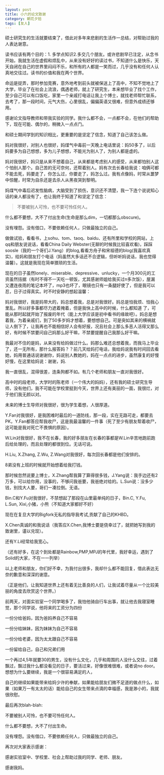 ```yaml
---
layout: post
title: 小六的论文致谢
category: 朝花夕拾
tags: [友人]
---
```

硕士研究生的生活就要结束了，借此对多年来悲剧的生活作一总结，对帮助过我的人表达谢意。 
	
读书应该有两个目的：1. 多学点知识2.多交几个朋友。或许悲剧早已注定，从念书开始，我就生活在虚假和烦乱中，从来没有好好的读过书，不知道什么是快乐，天天自闭在自己的世界里闷闷不乐，和所有的人都是一笑而过，几乎没有和任何人认真地交往过。读书的价值和我在两个世界。 
	
命运是捉弄，那时参加竞赛，意外地考到前头就被保送上了高中，不知不觉地上了大学，毕业了在社会上流浪，偶遇老师，就上了研究生，本来想毕业了找个工作，至少自己可以有口饭吃，家里一个亲戚打电话让我上个博士，就找老师帮忙联系，去考了，那一段时间，元气大伤，心里很乱，偏偏英语又很难，但意外成绩还够用。 
	
感谢论文指导教师和带我实验的同学。我什么都不会，一点都不会，在他们的帮助下，现在可能、偶尔的，稍微入一点点门。 
	
和硕士期间学到的知识相比，更重要的是坚定了信念，知道了自己该怎么做。 
	
妈对我很好，对别人也很好，妈煤气中毒前一天晚上电话里说：妈50多了，以后妈要多为自己想想，多为儿子想想，不能光为别人了，为别人都是虚的。 
	
妈对我很好，妈只是从来不想着自己，从来都是考虑别人的感受，从来都怕别人这个怕别人那个。自己苦的无可奈何，还帮着别人。妈有次去长春给我说：咱俩可都不能去死，妈要走了，你怎么过，你要走了，妈怎么过。我有点像妈，时常从噩梦中惊醒，时常为自杀还是去杀人从黑夜哭到黎明。 
	
妈煤气中毒后迟发性脑病，大脑受到了损伤，意识还不清楚，我一下连个说说知心话的亲人都没有了，也让我终于知道了和坚定了信念： 
	
>不要被别人可怜，也不要可怜任何人。 
	
什么都不要想，大不了付出生命(生命是那么dim，一切都那么obscure)。 
	
没有埋怨。没有借口，不要依赖任何人，只做最独立的自己。 
	
做做试验，看看书，上sohu、tom、taoq、baidu、还有所里和学校的网站，上qq和朋友说说话，看看China Daily Webster(无聊的时候我比较喜欢看)，踩踩soosle（我的一个哥们J.Yang）的blog,看看方舟子和宋祖德的blog(我喜欢真实)，给妈和朋友打个电话（妈虽然大多话还不合逻辑，但听听妈说话，我也觉得温馨）。这就是我现在简单猥琐的生活。 
	
现在的日子虽然lonely、miserable、depressive、unlucky，一个月300元的工资虽然拮据（有时不得不一天吃一顿饭，尤其感谢师姐给我买过n多次饭），屋漏又遭连夜雨的笔记本坏了，mp3也坏了，眼镜也只有一条腿好使了，但是我可以忍，日子过得真实。时不时安静的想起温馨：

妈对我很好，我是妈带大的，妈总想着我，总是对我很好。妈总是怕我烦、怕我心里乱。所以好多事都尽力遮着掩着，但是我快上高中的时候，什么都知道
了，可能从那时起就开始了报废的年代（能上大学应该是初中看书的缘故吧）。妈总是想着我，为着亲戚们，到了50多岁妈才想着，要想想自己。可是突如其来的横祸就让人倒下了，让我再也不能相信好人会有好报，况且社会上那么多恶人活得又那么好，有时候不禁要问自己妈那么好干嘛，不禁要提醒自己我那么好干嘛。 
	
我最对不住的是妈，从来没有给妈做过什么。妈那么难还总想着我，而我马上毕业了，还一无所有，那什么报答妈？？前几天给妈打电话，我给妈说我有时间回去看她，妈用普通话说谢谢你，妈说别人教她的，妈在一点点的进步，虽然康复的好慢好慢，在这里给妈说：谢谢，妈. 
	
我一直很乱，混得很差，连条狗都不如。有几个老师和朋友一直对我很好。 
	
高中时的段老师，大学时的陈老师（一个伟大的妈妈），还有我的硕士研究生导师，没有他们，我不可能在学校里挺到今天，世界上还有美丽的一面，我很烂，对于他们我无颜以对。 
	
未来的博士生导师对我很好，很为学生着想，人很厚道。 
	
Y.Fan对我很好，是我困难时最后的一道防线，那一段，实在无路可走，都要去PK，Y.Fan都答应帮我收尸，这是我最温馨的一件事（死了至少有朋友帮着收尸，这可能是我对死亡不畏惧的原因）。 
	
W.Lin对我很好，我不在长春，我的好多朋友在长春的事都是W.Lin辛苦地跑前跑后给处理的，而且处理的都很到位。无话可说。 
	
H.Liu, X.Zhang, Z.Wu, Z.Wang对我很好，每次回长春都是他们安排的。 
	
8弟没有上班的时候就开始想着给我打钱。 
	
那时候忽然说要上博士，X.Zhang帮我算了算得很多钱，J.Yang说：我手边还有2万多，可以给你用，没事的，不够问我爸要，我爸绝对给的。L.Sun说：没多少钱，别找大人要，哥们一凑拉倒。无语。 
	
Bin.C和Y.Fu对我很好，不禁想起了那段在山里最单纯的日子，Bin.C, Y.Fu, L.Sun, Xixi,小猪，小熊（不知道大家都好不好） 
	
现在在复旦大学的Bigfork无私的指导我考试,贡献了自己的KHBD。 
	
X.Chen真诚的和我说话（我答应X.Chen,我博士要是侥幸过了，就把她写到我的致谢里，谨以兑现）。 
	
还有Y.Li经常给我宽心。 
	
 
（还有好多，在这个到处都是Rainbow,PMP,MPJ的年代里，我好幸运，遇到了Solid的大家，不在一一列举） 

以上老师和朋友，你们好不幸，为我付出很多，我却什么都不能回复，借此表达无奈的歉意和深深的谢意。 
	
（正是他们，让我知道世界上还有着无比善良的人们，让我试着尽量从一个比较美丽的角度去欣赏这个世界。） 
	
前两天，对面实验室一个同学喝多了，我怕他骑自行车出事，就让他去我寝室睡觉，那个同学说，他将来的工资分为四份 
	
一份分给爸妈，因为爸妈养自己不容易 
	
一份分给妹妹，因为妹妹为自己不容易 
	
一份分给老婆，因为太太跟自己不容易 
	
一份留给自己，自己和兄弟们用 
	
一个再过4,5年就要30的男生，没有什么文化，几乎和周围的人没什么交往，过着飘过，飘过我什么都没看见的日子，要活过来，好像很难很难，或者说no door。想想为什么要继续，我是一个很容易满足的人， 
	
自己的继续如果能带来给妈少许的奉献，如果能给朋友们微不足道的做点什么，如果（如果万一有太太的话）能给自己的女生带来点滴的幸福感，我是渺小的，我就很欣慰。 
	
最后再次blah-blah:  
	
不要被别人可怜，也不要可怜任何人。 
	
什么都不要想，大不了付出生命。 
	
没有埋怨。没有借口，不要依赖任何人，只做最独立的自己。 
	
再次对大家表示感谢： 
	
感谢实验室中、学校里、社会上帮助过我的同学、老师、朋友。 
	
感谢我妈。